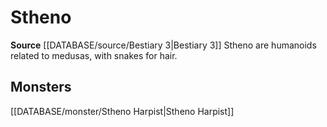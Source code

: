 ﻿---
id: '365'
name: Stheno
rarity: Common
source: '[[DATABASE/source/Bestiary 3|Bestiary 3]]'
trait:
- Stheno
type: Trait

---
# Stheno

**Source** [[DATABASE/source/Bestiary 3|Bestiary 3]]
Stheno are humanoids related to medusas, with snakes for hair.

## Monsters

[[DATABASE/monster/Stheno Harpist|Stheno Harpist]]